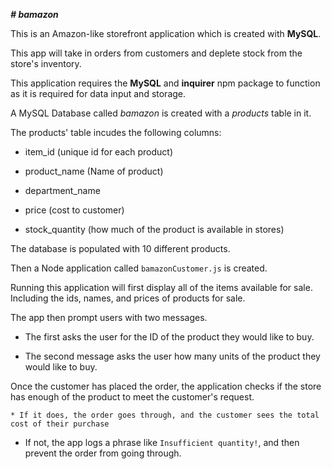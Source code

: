 _**# bamazon**_

 This is an Amazon-like storefront application which is created with **MySQL**. 
 
 This app will take in orders from customers and deplete stock from the store's inventory.
 
 This application requires the **MySQL** and **inquirer** npm package to function as it is required for data input and storage.
 
 A MySQL Database called *bamazon* is created with a *products* table in it. 
 
 The products' table incudes the following columns:

   * item_id (unique id for each product)

   * product_name (Name of product)

   * department_name

   * price (cost to customer)

   * stock_quantity (how much of the product is available in stores)

The database is populated with 10 different products.

Then a Node application called `bamazonCustomer.js` is created. 

Running this application will first display all of the items available for sale. Including the ids, names, and prices of products for sale.

The app then prompt users with two messages.

   * The first asks the user for the ID of the product they would like to buy.
   
   * The second message asks the user how many units of the product they would like to buy.

Once the customer has placed the order, the application checks if the store has enough of the product to meet the customer's request.

    * If it does, the order goes through, and the customer sees the total cost of their purchase

   * If not, the app logs a phrase like `Insufficient quantity!`, and then prevent the order from going through.
   
